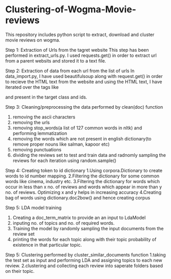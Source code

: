 # Clustering-of-Wogma-Movie-reviews
This repository includes python script to extract, download and cluster movie reviews on wogma.


Step 1: Extraction of Urls from the tagret website
This step has been performed in extract_urls.py. I used requests.get() in order to extract url from a parent websits and stored it to a text file.

Step 2: Extraction of data from each url from the list of urls
In data_import.py, I have used beautifulsoup along with request.get() in order to recieve the HTML text from the website and using the HTML text, I have iterated over the tags like <p> and <a> present in the target class and ids.

Step 3: Cleaning/preprocessing the data performed by clean(doc) function
  1. removing the ascii characters
  2. removing the urls
  3. removing stop_words(a list of 127 common words in nltk) and performing lemmatization
  4. removing the words which are not present in english dictionary(to remove proper nouns like salman, kapoor etc)
  5. removing punctuations
  6. dividing the reviews set to test and train data and radnomly sampling the reviews for each iteration using random.sample()
  
Step 4: Creating token to id dictionary
  1.Using corpora.Dictionary to create words to id number mapping. 
  2.Filtering the dictionary for some common words like cinema, industry etc.
  3.Filtering the dictionary for words which occur in less than x no. of reviews and words which appear in more than y no. of reviews. Optimizing x and y helps in increasing accuracy
  4.Creating bag of words using dictionary.doc2bow() and hence creating corpus

Step 5: LDA model training
  1. Creating a doc_term_matrix to provide an an input to  LdaModel
  2. inputing no. of topics and no. of required words.
  3. Training the model by randomly sampling the input documents from the review set
  4. printing the words for each topic along with their topic probability of existence in that particular topic.
 
Step 5: Clustering performed by cluster_similar_documents function
  1.taking the test set as input and performing LDA and assigning topics to each new review.
  2.clustering and collecting each review into saperate folders based on their topic.
  
